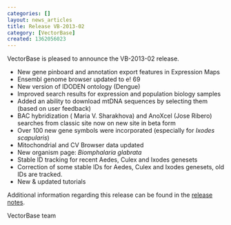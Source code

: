 ```yaml
---
categories: []
layout: news_articles
title: Release VB-2013-02
category: [VectorBase]
created: 1362056023
---
```

VectorBase is pleased to announce the VB-2013-02 release. 
<ul>
<li>New gene pinboard and annotation export features in Expression Maps</li>
<li>Ensembl genome browser updated to e! 69</li>
<li>New version of IDODEN ontology (Dengue)</li>
<li>Improved search results for expression and population biology samples</li>
<li>Added an ability to download mtDNA sequences by selecting them (based on user feedback)</li>
<li>BAC hybridization ( Maria V. Sharakhova) and AnoXcel (Jose Ribero) searches from classic site now on new site in beta form</li>
<li>Over 100 new gene symbols were incorporated (especially for <em>Ixodes scapularis</em>)</li>
<li>Mitochondrial and CV Browser data updated</li>
<li>New organism page: <em>Biomphalaria glabrata</em></li>
<li>Stable ID tracking for recent Aedes, Culex and Ixodes genesets</li>
<li>Correction of some stable IDs for Aedes, Culex and Ixodes genesets, old IDs are tracked.</li>
<li>New & updated tutorials</li>
</ul>

Additional information regarding this release can be found in the <a href="/release/release-vb-2013-02">release notes</a>.

VectorBase team
